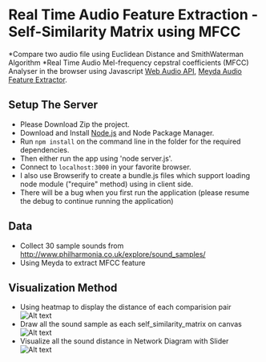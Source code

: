 # Real Time Audio Feature Extraction - Self-Similarity Matrix using MFCC
*Compare two audio file using Euclidean Distance and SmithWaterman Algorithm
*Real Time Audio Mel-frequency cepstral coefficients (MFCC) Analyser in the browser using Javascript [Web Audio API](https://github.com/WebAudio/web-audio-api), [Meyda Audio Feature Extractor](https://github.com/meyda/meyda).



## Setup The Server
* Please Download Zip the project.
* Download and Install [Node.js](https://nodejs.org/en/) and Node Package Manager. 
* Run `npm install` on the command line in the folder for the required dependencies. 
* Then either run the app using 'node server.js'.
* Connect to `localhost:3000` in your favorite browser. 
* I also use Browserify to create a bundle.js files which support loading node module ("require" method) using in client side. 
* There will be a bug when you first run the application (please resume the debug to continue running the application)


## Data
* Collect 30 sample sounds from http://www.philharmonia.co.uk/explore/sound_samples/
* Using Meyda to extract MFCC feature

## Visualization Method
* Using heatmap to display the distance of each comparision pair
![Alt text](https://github.com/Nhatmusic/MFCC-Sound-Similarity/blob/master/image/Heatmap.JPG)
* Draw all the sound sample as each self_similarity_matrix on canvas
![Alt text](https://github.com/Nhatmusic/MFCC-Sound-Similarity/blob/master/image/canvas.JPG)
* Visualize all the sound distance in Network Diagram with Slider
![Alt text](https://github.com/Nhatmusic/MFCC-Sound-Similarity/blob/master/image/network.JPG)
